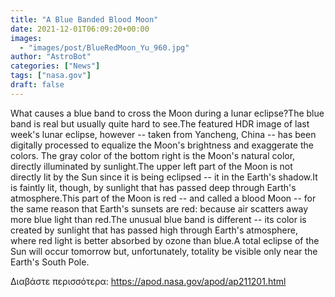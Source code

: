 ```yaml
---
title: "A Blue Banded Blood Moon"
date: 2021-12-01T06:09:20+00:00
images:
  - "images/post/BlueRedMoon_Yu_960.jpg"
author: "AstroBot"
categories: ["News"]
tags: ["nasa.gov"]
draft: false
---
```


What causes a blue band to cross the Moon during a lunar eclipse?The blue band is real but usually quite hard to see.The featured HDR image of last week's lunar eclipse, however -- taken from Yancheng, China -- has been digitally processed to equalize the Moon's brightness and exaggerate  the colors. The gray color of the bottom right is the Moon's natural color, directly illuminated by sunlight.The upper left part of the Moon is not directly lit by the Sun since it is being eclipsed -- it in the Earth's shadow.It is faintly lit, though, by sunlight that has passed deep through Earth's atmosphere.This part of the Moon is red -- and called a blood Moon -- for the same reason that Earth's sunsets are red: because air scatters away more blue light than red.The unusual blue band is different -- its color is created by sunlight that has passed high through Earth's atmosphere, where red light is better absorbed by ozone than blue.A total eclipse of the Sun will occur tomorrow but, unfortunately, totality be visible only near the Earth's South Pole.

Διαβάστε περισσότερα: https://apod.nasa.gov/apod/ap211201.html
